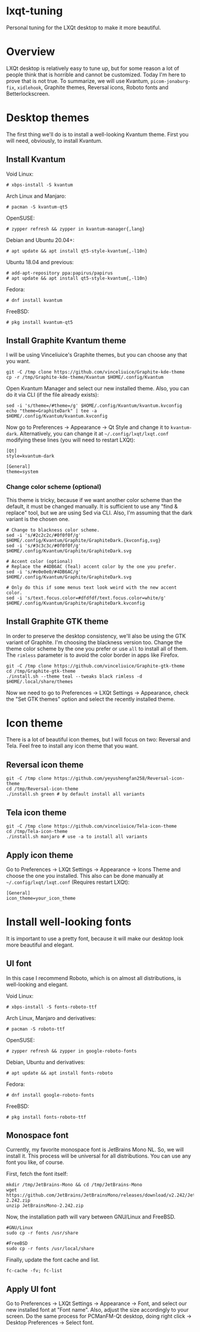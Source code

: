# lxqt-tuning
Personal tuning for the LXQt desktop to make it more beautiful.

# Overview
LXQt desktop is relatively easy to tune up, but for some reason a lot of people think that is horrible and cannot be customized. Today I'm here to prove that is not true. To summarize, we will use Kvantum, <code>picom-jonaburg-fix</code>, <code>xidlehook</code>, Graphite themes, Reversal icons, Roboto fonts and Betterlockscreen.

# Desktop themes
The first thing we'll do is to install a well-looking Kvantum theme. First you will need, obviously, to install Kvantum.

## Install Kvantum

Void Linux:

    # xbps-install -S kvantum
    
Arch Linux and Manjaro:

    # pacman -S kvantum-qt5
  
OpenSUSE:

    # zypper refresh && zypper in kvantum-manager{,lang}
  
Debian and Ubuntu 20.04+:

    # apt update && apt install qt5-style-kvantum{,-l10n}
    
Ubuntu 18.04 and previous:
    
    # add-apt-repository ppa:papirus/papirus
    # apt update && apt install qt5-style-kvantum{,-l10n}
  
Fedora:

    # dnf install kvantum

FreeBSD:

    # pkg install kvantum-qt5
    
 ## Install Graphite Kvantum theme
 
 I will be using Vinceliuice's Graphite themes, but you can choose any that you want.
 
    git -C /tmp clone https://github.com/vinceliuice/Graphite-kde-theme
    cp -r /tmp/Graphite-kde-theme/Kvantum $HOME/.config/Kvantum
    
 Open Kvantum Manager and select our new installed theme. Also, you can do it via CLI (if the file already exists):
 
    sed -i 's/theme=/#theme=/g' $HOME/.config/Kvantum/kvantum.kvconfig
    echo "theme=GraphiteDark" | tee -a $HOME/.config/Kvantum/kvantum.kvconfig
    
 Now go to Preferences -> Appearance -> Qt Style and change it to <code>kvantum-dark</code>. Alternatively, you can change it at <code>~/.config/lxqt/lxqt.conf</code> modifying these lines (you will need to restart LXQt):
 
    [Qt]
    style=kvantum-dark
    
    [General]
    theme=system
    
  ### Change color scheme (optional)
    
 This theme is tricky, because if we want another color scheme than the default, it must be changed manually. It is sufficient to use any "find & replace" tool, but we are using Sed via CLI. Also, I'm assuming that the dark variant is the chosen one.
    
    # Change to blackness color scheme.
    sed -i 's/#2c2c2c/#0f0f0f/g' $HOME/.config/Kvantum/Graphite/GraphiteDark.{kvconfig,svg}
    sed -i 's/#3c3c3c/#0f0f0f/g' $HOME/.config/Kvantum/Graphite/GraphiteDark.svg
    
    # Accent color (optional)
    # Replace the #4DB6AC (Teal) accent color by the one you prefer.
    sed -i 's/#e0e0e0/#4DB6AC/g' $HOME/.config/Kvantum/Graphite/GraphiteDark.svg
    
    # Only do this if some menus text look weird with the new accent color.
    sed -i 's/text.focus.color=#dfdfdf/text.focus.color=white/g' $HOME/.config/Kvantum/Graphite/GraphiteDark.kvconfig

## Install Graphite GTK theme

In order to preserve the desktop consistency, we'll also be using the GTK variant of Graphite. I'm choosing the blackness version too. Change the theme color scheme by the one you prefer or use <code>all</code> to install all of them. The <code>rimless</code> parameter is to avoid the color border in apps like Firefox.

    git -C /tmp clone https://github.com/vinceliuice/Graphite-gtk-theme
    cd /tmp/Graphite-gtk-theme
    ./install.sh --theme teal --tweaks black rimless -d $HOME/.local/share/themes
    
Now we need to go to Preferences -> LXQt Settings -> Appearance, check the "Set GTK themes" option and select the recently installed theme.

# Icon theme

There is a lot of beautiful icon themes, but I will focus on two: Reversal and Tela. Feel free to install any icon theme that you want.

## Reversal icon theme

    git -C /tmp clone https://github.com/yeyushengfan258/Reversal-icon-theme
    cd /tmp/Reversal-icon-theme
    ./install.sh green # by default install all variants

## Tela icon theme

    git -C /tmp clone https://github.com/vinceliuice/Tela-icon-theme
    cd /tmp/Tela-icon-theme
    ./install.sh manjaro # use -a to install all variants

## Apply icon theme

Go to Preferences -> LXQt Settings -> Appearance -> Icons Theme and choose the one you installed. This also can be done manually at <code>~/.config/lxqt/lxqt.conf</code> (Requires restart LXQt):

    [General]
    icon_theme=your_icon_theme

# Install well-looking fonts

It is important to use a pretty font, because it will make our desktop look more beautiful and elegant. 

## UI font

In this case I recommend Roboto, which is on almost all distributions, is well-looking and elegant.

Void Linux:

    # xbps-install -S fonts-roboto-ttf

Arch Linux, Manjaro and derivatives:

    # pacman -S roboto-ttf

OpenSUSE:

    # zypper refresh && zypper in google-roboto-fonts

Debian, Ubuntu and derivatives:

    # apt update && apt install fonts-roboto

Fedora:

    # dnf install google-roboto-fonts

FreeBSD:

    # pkg install fonts-roboto-ttf

## Monospace font

Currently, my favorite monospace font is JetBrains Mono NL. So, we will install it. This process will be universal for all distributions. You can use any font you like, of course.

First, fetch the font itself:

    mkdir /tmp/JetBrains-Mono && cd /tmp/JetBrains-Mono
    wget https://github.com/JetBrains/JetBrainsMono/releases/download/v2.242/JetBrainsMono-2.242.zip
    unzip JetBrainsMono-2.242.zip

Now, the installation path will vary between GNU/Linux and FreeBSD. 

    #GNU/Linux
    sudo cp -r fonts /usr/share

    #FreeBSD
    sudo cp -r fonts /usr/local/share

Finally, update the font cache and list.

    fc-cache -fv; fc-list

## Apply UI font

Go to Preferences -> LXQt Settings -> Appearance -> Font, and select our new installed font at "Font name". Also, adjust the size accordingly to your screen. Do the same process for PCManFM-Qt desktop, doing right click -> Desktop Preferences -> Select font.

